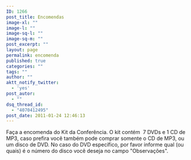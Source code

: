 ```yaml
---
ID: 1266
post_title: Encomendas
image-xl: ""
image-l: ""
image-sq-l: ""
image-sq-m: ""
post_excerpt: ""
layout: page
permalink: encomenda
published: true
categories: ""
tags: ""
author: ""
aktt_notify_twitter:
  - 'yes'
post_autor:
  - ""
dsq_thread_id:
  - "4070412495"
post_date: 2011-01-24 12:46:13
---
```

Faça a encomenda do Kit da Conferência. O kit contém  7 DVDs e 1 CD de MP3, caso prefira você também pode comprar somente o CD de MP3, ou um disco de DVD. No caso do DVD específico, por favor informe qual (ou quais) é o número do disco você deseja no campo "Observações".
<div id="_mcePaste"><!--cforms name="Encomenda - DVD 2009"--></div>